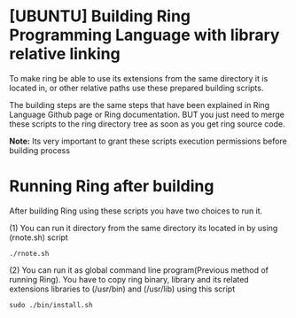 # [UBUNTU] Building Ring Programming Language with library relative linking

To make ring be able to use its extensions from the same directory it is located in, or other relative paths use these prepared building scripts.

The building steps are the same steps that have been explained in Ring Language Github page or Ring documentation. BUT you just need to merge these scripts to the ring directory tree as soon as you get ring source code.

**Note:** Its very important to grant these scripts execution permissions before building process

# Running Ring after building

After building Ring using these scripts you have two choices to run it.

(1) You can run it directory from the same directory its located in by using (rnote.sh) script

	./rnote.sh

(2) You can run it as global command line program(Previous method of running Ring). You have to copy ring binary, library and its related extensions libraries to (/usr/bin) and (/usr/lib) using this script 

	sudo ./bin/install.sh




